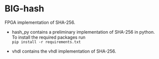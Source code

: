# BIG-hash
FPGA implementation of SHA-256.

- hash_py contains a preliminary implementation of SHA-256 in python. To install the required packages run  
``pip install -r requirements.txt``

- vhdl contains the vhdl implementation of SHA-256.
